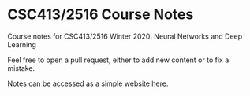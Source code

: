 # CSC413/2516 Course Notes

Course notes for CSC413/2516 Winter 2020: Neural Networks and Deep Learning

Feel free to open a pull request, either to add new content or to fix a mistake.

Notes can be accessed as a simple website [here](https://johngiorgi.github.io/CSC413-2516-course-notes/).
